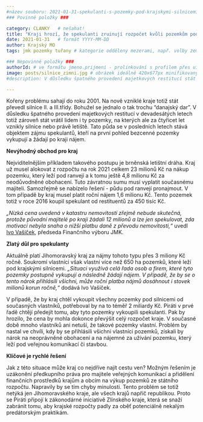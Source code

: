 ```yaml
---
#název souboru: 2021-01-31-spekulanti-s-pozemky-pod-krajskymi-silnicemi.md
### Povinné položky ###

category: CLANKY   # nešahat!
title: "Kraji hrozí, že spekulanti zruinují rozpočet kvůli pozemkům pod silnicemi"
date: 2021-01-31   # formát YYYY-MM-DD
author: Krajský MO
tags: jmk pozemky tuřany # kategorie odděleny mezerami, např. volby zemědělství životní-prostředí piráti (viz https://jihomoravsky.pirati.cz/tags/)

### Nepovinné položky ###
authorId: # ve formátu jmeno.prijmeni - prolinkování s profilem přes uid
image: posts/silnice_zimni.jpg # obrázek ideálně 420x677px minifikovaný přes https://tinypng.com/
#description: V důsledku špatného provedení majetkových restitucí stát vrátil lidem i  pozemky, na kterých za posledních čtyřicet let vznikly silnice nebo například letiště. Tato půda se v posledních letech stává objektem zájmu spekulantů.

---
```


Kořeny problému sahají do roku 2001. Na nově vzniklé kraje totiž stát převedl silnice II. a III.třídy. Bohužel se jednalo o tak trochu “danajský dar”. V důsledku špatného provedení majetkových restitucí v devadesátých letech totiž zároveň stát vrátil lidem i ty pozemky, na kterých ale za čtyřicet let vznikly silnice nebo právě letiště. Tato půda se v posledních letech stává objektem zájmu spekulantů, kteří na první pohled bezcenné pozemky vykupují a žádají po kraji nájem.

**Nevýhodný obchod pro kraj**

Nejviditelnějším příkladem takového postupu je brněnská letištní dráha. Kraj už musel alokovat z rozpočtu na rok 2021 celkem 23 milionů Kč na nákup pozemku, který leží pod ranvejí a k tomu ještě 4,8 milionu Kč za neodůvodněné obohacení. Tuto závratnou sumu musí vyplatit současnému majiteli. Samozřejmě se nabízelo řešení - půdu pod ranvejí pronajmout. V tom případě by kraj musel platit roční nájem 1,6 milionu Kč. Tento pozemek totiž v roce 2016 koupil spekulant od restituentů za 450 tisíc Kč. 

*„Nízká cena uvedená v katastru nemovitostí zřejmě nebude skutečná, protože původní majitelé po kraji žádali 12 milionů a lze jen spekulovat, zda motivací nebyla snaha o nižší platbu daně z převodu nemovitosti,“* uvedl [Ivo Vašíček](https://jihomoravsky.pirati.cz/lide/ivo-vasicek/), předseda Finančního výboru JMK.

**Zlatý důl pro spekulanty**

Aktuálně platí Jihomoravský kraj za nájmy tohoto typu přes 3 miliony Kč ročně. Soukromí vlastníci však vlastní více než 650 ha pozemků, které leží pod krajskými silnicemi. *„Situaci využívá celá řada osob a firem, které tyto pozemky postupně vykupují a následně žádají nájem. V případě, že by se o tento nárok přihlásili všichni, může roční platba nájmů dosáhnout i stovek milionů korun ročně,“* dodává Ivo Vašíček. 

V případě, že by kraj chtěl vykoupit všechny pozemky pod silnicemi od současných vlastníků, potřeboval by na to téměř 2 miliardy Kč. Piráti v prvé řadě chtějí předejít tomu, aby tyto pozemky vykoupili spekulanti. Pak by hrozilo, že cena by mohla dokonce převýšit celý rozpočet kraje. V současné době mnoho vlastníků ani netuší, že takové pozemky vlastní. Problém by nastal ve chvíli, kdy by se přihlásili všichni vlastníci pozemků, získali by nárok na neoprávněné obohacení a na nájemné za užívání pozemku, který leží pod veřejnou komunikací či stavbou.

**Klíčové je rychlé řešení**

Jak z této situace může kraj co nejdříve najít cestu ven? Možným řešením je uzákonění předkupního práva pro majitele veřejných komunikací a přidělení finančních prostředků krajům a obcím na výkup pozemků ze státního rozpočtu. Napravily by se tím chyby minulosti. Tento problém se totiž netýká jen Jihomoravského kraje, ale všech krajů napříč republikou. Proto se Piráti připojí k zákonodárné iniciativě Zlínského kraje, která se snaží zabránit tomu, aby krajské rozpočty padly za oběť potenciálně nekalým predátorským praktikám.


